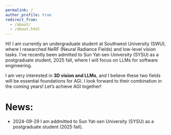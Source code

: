 ```yaml
---
permalink: /
author_profile: true
redirect_from: 
  - /about/
  - /about.html
---
```

  Hi! I am currently an undergraduate student at Southwest University (SWU), where I researched NeRF (Neural Radiance Fields) and low-level vision tasks. I’ve recently been admitted to Sun Yat-sen University (SYSU) as a postgraduate student, 2025 fall, where I will focus on LLMs for software engineering. 
  
I am very interested in **3D vision and LLMs**, and I believe these two fields will be essential foundations for AGI. I look forward to their combination in the coming years! Let’s achieve AGI together!


News:
======
* 2024-09-29   I am addmitted to Sun Yat-sen University (SYSU) as a postgraduate student (2025 fall).
